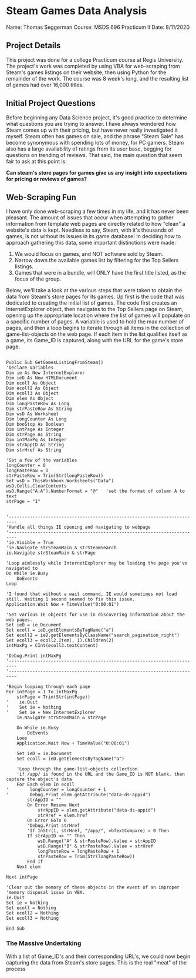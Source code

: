 # Steam Games Data Analysis
Name: Thomas Seggerman
Course: MSDS 696 Practicum II
Date: 8/11/2020

## Project Details
This project was done for a college Practicum course at Regis University. The project's work was completed by using VBA for web-scraping from Steam's games listings on their website, then using Python for the remainder of the work. The course was 8 week's long, and the resulting list of games had over 16,000 titles.

## Initial Project Questions
Before beginning any Data Science project, it's good practice to determine what questions you are trying to answer. I have always wondered how Steam comes up with their pricing, but have never really investigated it myself. Steam often has games on sale, and the phrase "Steam Sale" has become synonymous with spending lots of money, for PC gamers. Steam also has a large availability of ratings from its user base, begging for questions on trending of reviews. That said, the main question that seem fair to ask at this point is:
<p><b>Can steam's store pages for games give us any insight into expectations for pricing or reviews of games?</b>

## Web-Scraping Fun
I have only done web-scraping a few times in my life, and it has never been pleasant. The amount of issues that occur when attempting to gather information from template web pages are directly related to how "clean" a website's data is kept. Needless to say, Steam, with it's thousands of games, is not without its issues in its game database! In deciding how to approach gathering this data, some important distinctions were made:
1. We would focus on games, and NOT software sold by Steam.
2. Narrow down the available games list by filtering for the Top Sellers listings.
3. Games that were in a bundle, will ONLY have the first title listed, as the focus of the group.

Below, we'll take a look at the various steps that were taken to obtain the data from Steam's store pages for its games. Up first is the code that was dedicated to creating the initial list of games. The code first creates an InternetExplorer object, then navigates to the Top Sellers page on Steam, opening up the appropriate location where the list of games will populate on a specific number of pages. A variable is used to hold the max number of pages, and then a loop begins to iterate through all items in the collection of game-list-objects on the web page. If each item in the list qualifies itself as a game, its Game_ID is captured, along with the URL for the game's store page.

```vba

Public Sub GetGamesListingFromSteam()
'Declare Variables
Dim ie As New InternetExplorer
Dim ieD As New HTMLDocument
Dim ecoll As Object
Dim ecoll2 As Object
Dim ecoll3 As Object
Dim elem As Object
Dim longPasteRow As Long
Dim strPasteRow As String
Dim wsD As Worksheet
Dim longCounter As Long
Dim booStop As Boolean
Dim intPage As Integer
Dim strPage As String
Dim intMaxPg As Integer
Dim strAppID As String
Dim strHref As String

'Set a few of the variables
longCounter = 0
longPasteRow = 1
strPasteRow = Trim(Str(longPasteRow))
Set wsD = ThisWorkbook.Worksheets("Data")
wsD.Cells.ClearContents
wsD.Range("A:A").NumberFormat = "@"   'set the format of column A to text
strPage = "1"


'-------------------------------------------------------------------------
'Handle all things IE opening and navigating to webpage
'-------------------------------------------------------------------------
'ie.Visible = True
'ie.Navigate strSteamMain & strSteamSearch
ie.Navigate strSteamMain & strPage

'Loop aimlessly while InternetExplorer may be loading the page you've navigated to
Do While ie.Busy
    DoEvents
Loop

'I found that without a wait command, IE would sometimes not load still. Waiting 1 second seemed to fix this issue.
Application.Wait Now + TimeValue("0:00:01")

'Set various IE objects for use in discovering information about the web pages.
Set ieD = ie.Document
Set ecoll = ieD.getElementsByTagName("a")
Set ecoll2 = ieD.getElementsByClassName("search_pagination_right")
Set ecoll3 = ecoll2.Item(, 1).Children(2)
intMaxPg = CInt(ecoll3.textContent)

'Debug.Print intMaxPg
'-------------------------------------------------------------------------
'-------------------------------------------------------------------------

'Begin looping through each page
For intPage = 1 To intMaxPg
    strPage = Trim(Str(intPage))
'    ie.Quit
'    Set ie = Nothing
'    Set ie = New InternetExplorer
    ie.Navigate strSteamMain & strPage
    
    Do While ie.Busy
        DoEvents
    Loop
    Application.Wait Now + TimeValue("0:00:01")
    
    Set ieD = ie.Document
    Set ecoll = ieD.getElementsByTagName("a")
    
    'Loop through the game-list-objects collection
    'if /app/ is found in the URL and the Game_ID is NOT blank, then capture the object's data
    For Each elem In ecoll
'        longCounter = longCounter + 1
'        Debug.Print elem.getAttribute("data-ds-appid")
        strAppID = ""
        On Error Resume Next
            strAppID = elem.getAttribute("data-ds-appid")
            strHref = elem.href
        On Error GoTo 0
        'Debug.Print strHref
        'If InStr(1, strHref, "/app/", vbTextCompare) > 0 Then
        If strAppID <> "" Then
            wsD.Range("A" & strPasteRow).Value = strAppID
            wsD.Range("B" & strPasteRow).Value = strHref
            longPasteRow = longPasteRow + 1
            strPasteRow = Trim(Str(longPasteRow))
        End If
    Next elem

Next intPage

'Clear out the memory of these objects in the event of an improper
'memory disposal issue in VBA.
ie.Quit
Set ie = Nothing
Set ecoll = Nothing
Set ecoll2 = Nothing
Set ecoll3 = Nothing

End Sub
```

### The Massive Undertaking
With a list of Game_ID's and their corresponding URL's, we could now begin capturing the data from Steam's store pages. This is the real "meat" of the process


